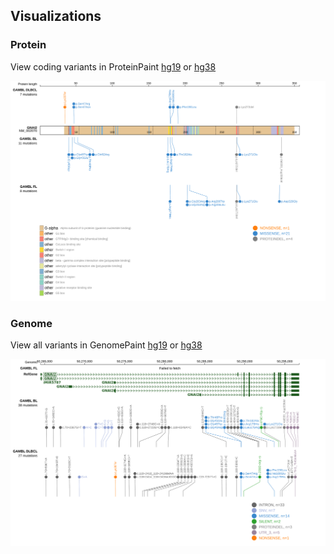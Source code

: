 ## Visualizations
### Protein
View coding variants in ProteinPaint [hg19](https://morinlab.github.io/LLMPP/GAMBL/GNAI2_protein.html)  or [hg38](https://morinlab.github.io/LLMPP/GAMBL/GNAI2_protein_hg38.html)

![](images/proteinpaint/GNAI2_NM_002070.svg)

### Genome
View all variants in GenomePaint [hg19](https://morinlab.github.io/LLMPP/GAMBL/GNAI2.html)  or [hg38](https://morinlab.github.io/LLMPP/GAMBL/GNAI2_hg38.html)

![](images/proteinpaint/GNAI2.svg)


